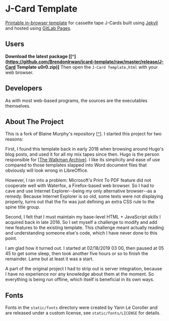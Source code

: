 # J-Card Template

[Printable in-browser template](https://unixispower.gitlab.io/jcard-template/)
for cassette tape J-Cards built using [Jekyll](https://jekyllrb.com/) and
hosted using [GitLab Pages](https://docs.gitlab.com/ee/user/project/pages/).


## Users

**Download the latest package
[[^](https://github.com/BrendonIrwan/jcard-template/raw/master/release/J-Card Template u0r0.zip)]**
Then open the `J-Card Template,html` with your web browser.


## Developers

As with most web-based programs, the sources are the executables themselves.


## About The Project

This is a fork of Blaine Murphy's repository [[^](https://gitlab.com/unixispower/jcard-template)].
I started this project for two reasons:

First, I found this template back in early 2018 when browsing around Hugo's blog
posts, and used it for all my mix tapes since then. Hugo is the person
responsible for [[The Walkman Archive](http://walkman-archive.com)]. I like its
simplicity and ease of use compared to those templates slapped into Word
document files that obviously will look wrong in LibreOffice.

However, I ran into a problem: Microsoft's Print To PDF feature did not
cooperate well with Waterfox, a Firefox-based web browser. So I had to cave and
use Internet Explorer--being my only alternative browser--as a remedy. Because
Internet Explorer is so old, some texts were not displaying properly, turns out
that the fix was just defining an extra CSS rule to the spine title group.

Second, I felt that I must maintain my base-level HTML + JavaScript skills I
acquired back in late 2016. So I set myself a challenge to modify and add new
features to the existing template. This challenge meant actually reading and
understanding someone else's code, which I have never done to this point.

I am glad how it turned out. I started at 02/18/2019 03 00, then paused at 05 45
to get some sleep, then took another five hours or so to finish the remainder.
Lame but at least it was a start.

A part of the original project I had to strip out is server integration, because
I have no experience nor any knowledge about them at the moment. So everything
is being run offline, which itself is beneficial in its own ways.


## Fonts

Fonts in the `static/fonts` directory were created by Yann Le Coroller and
are released under a custom license, see `static/fonts/LICENSE` for details.

